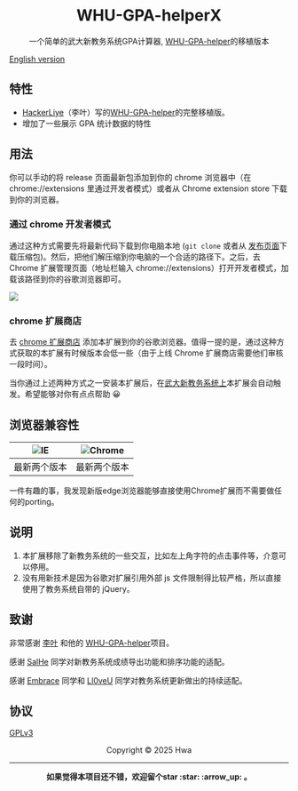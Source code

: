 <h1 align="center">WHU-GPA-helperX</h1>

<p align="center">一个简单的武大新教务系统GPA计算器, <a href="https://github.com/HackerLiye/WHU-GPA-helper" target="_blank">WHU-GPA-helper</a>的移植版本</p>

[English version](docs/README-en.md)

## 特性

- [HackerLiye](https://github.com/HackerLiye)（李叶）写的<a href="https://github.com/HackerLiye/WHU-GPA-helper" target="_blank">WHU-GPA-helper</a>的完整移植版。
- 增加了一些展示 GPA 统计数据的特性

## 用法

你可以手动的将 release 页面最新包添加到你的 chrome 浏览器中（在 chrome://extensions 里通过开发者模式）或者从 Chrome extension store 下载到你的浏览器。

### 通过 chrome 开发者模式

通过这种方式需要先将最新代码下载到你电脑本地 (`git clone` 或者从 [发布页面](https://github.com/whaliendev/WHU-GPA-helperX/releases)下载压缩包)。然后，把他们解压缩到你电脑的一个合适的路径下。之后，去 Chrome 扩展管理页面（地址栏输入 chrome://extensions）打开开发者模式，加载该路径到你的谷歌浏览器即可。

<img src="docs/manage.gif">

### chrome 扩展商店

去 [chrome 扩展商店](https://chrome.google.com/webstore/detail/%E6%AD%A6%E6%B1%89%E5%A4%A7%E5%AD%A6%E6%88%90%E7%BB%A9%E5%8A%A9%E6%89%8Bx/jopdhihepdphcbmbhkhjppilomdgdiaj) 添加本扩展到你的谷歌浏览器。值得一提的是，通过这种方式获取的本扩展有时候版本会低一些（由于上线 Chrome 扩展商店需要他们审核一段时间）。

当你通过上述两种方式之一安装本扩展后，在[武大新教务系统上](https://jwgl.whu.edu.cn/xtgl/index_initMenu.html)本扩展会自动触发。希望能够对你有点点帮助 😀

## 浏览器兼容性

<table>
<thead>
<tr>
<th><img alt="IE" title="null" src="https://cdn.jsdelivr.net/npm/@browser-logos/edge/edge_32x32.png"></th><th><img alt="Chrome" title="null" src="https://cdn.jsdelivr.net/npm/@browser-logos/chrome/chrome_32x32.png"></th>
</tr>
</thead>
<tbody>
<tr><td>最新两个版本</td><td>最新两个版本</td>
</tr>
</tbody>
</table>
一件有趣的事，我发现新版edge浏览器能够直接使用Chrome扩展而不需要做任何的porting。

## 说明

1. 本扩展移除了新教务系统的一些交互，比如左上角字符的点击事件等，介意可以停用。
2. 没有用新技术是因为谷歌对扩展引用外部 js 文件限制得比较严格，所以直接使用了教务系统自带的 jQuery。

## 致谢

非常感谢 [李叶](https://github.com/HackerLiye) 和他的 <a href="https://github.com/HackerLiye/WHU-GPA-helper" target="_blank">WHU-GPA-helper</a>项目。

感谢 [SalHe](https://github.com/SalHe) 同学对新教务系统成绩导出功能和排序功能的适配。

感谢 [Embrace](https://github.com/Asxjdb) 同学和 [Ll0veU](https://github.com/Ll0veU) 同学对教务系统更新做出的持续适配。

## 协议

[GPLv3](LICENSE)

<center>Copyright © 2025 Hwa</center>

---

<p align="center"><b>如果觉得本项目还不错，欢迎留个star :star: :arrow_up: 。 </b></p>
